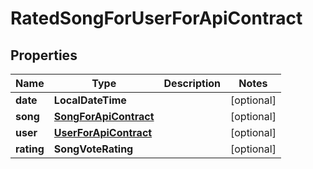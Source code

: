 

# RatedSongForUserForApiContract


## Properties

| Name | Type | Description | Notes |
|------------ | ------------- | ------------- | -------------|
|**date** | **LocalDateTime** |  |  [optional] |
|**song** | [**SongForApiContract**](SongForApiContract.md) |  |  [optional] |
|**user** | [**UserForApiContract**](UserForApiContract.md) |  |  [optional] |
|**rating** | **SongVoteRating** |  |  [optional] |




